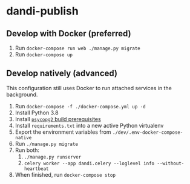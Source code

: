 # dandi-publish

## Develop with Docker (preferred)
1. Run `docker-compose run web ./manage.py migrate`
2. Run `docker-compose up`

## Develop natively (advanced)
This configuration still uses Docker to run attached services in the background.
1. Run `docker-compose -f ./docker-compose.yml up -d`
2. Install Python 3.8
3. Install [`psycopg2` build prerequisites](https://www.psycopg.org/docs/install.html#build-prerequisites)
4. Install `requirements.txt` into a new active Python virtualenv
5. Export the environment variables from `./dev/.env-docker-compose-native`
6. Run `./manage.py migrate`
7. Run both:
   1. `./manage.py runserver`
   2. `celery worker --app dandi.celery --loglevel info --without-heartbeat`
8. When finished, run `docker-compose stop`
